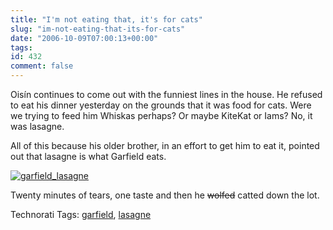 ```yaml
---
title: "I'm not eating that, it's for cats"
slug: "im-not-eating-that-its-for-cats"
date: "2006-10-09T07:00:13+00:00"
tags:
id: 432
comment: false
---
```


Oisín continues to come out with the funniest lines in the house. He refused to eat his dinner yesterday on the grounds that it was food for cats. Were we trying to feed him Whiskas perhaps? Or maybe KiteKat or Iams? No, it was lasagne.

All of this because his older brother, in an effort to get him to eat it, pointed out that lasagne is what Garfield eats.

[![garfield_lasagne](http://static.flickr.com/88/264740448_4a3b2c5fce_m.jpg)](http://www.flickr.com/photos/bandon1/264740448/ "Photo Sharing")

Twenty minutes of tears, one taste and then he <strike>wolfed</strike> catted down the lot.

<span class="technoratitag">Technorati Tags: [garfield](http://www.technorati.com/tags/garfield), [lasagne](http://www.technorati.com/tags/lasagne)</span>

